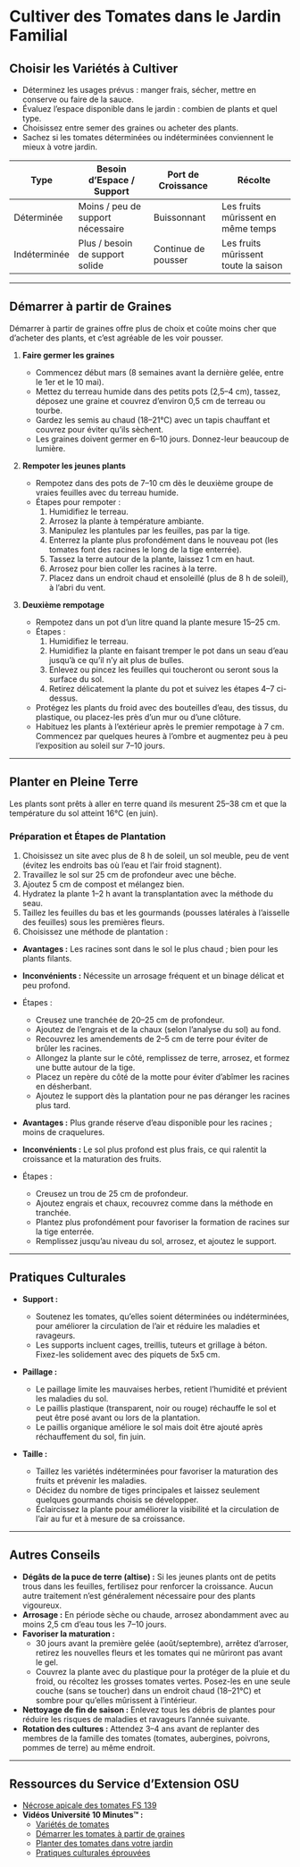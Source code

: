 # Cultiver des Tomates dans le Jardin Familial

## Choisir les Variétés à Cultiver

- Déterminez les usages prévus : manger frais, sécher, mettre en conserve ou faire de la sauce.
- Évaluez l’espace disponible dans le jardin : combien de plants et quel type.
- Choisissez entre semer des graines ou acheter des plants.
- Sachez si les tomates déterminées ou indéterminées conviennent le mieux à votre jardin.


| Type          | Besoin d’Espace / Support         | Port de Croissance   | Récolte                              |
|---------------|-----------------------------------|---------------------|--------------------------------------|
| Déterminée    | Moins / peu de support nécessaire | Buissonnant         | Les fruits mûrissent en même temps   |
| Indéterminée  | Plus / besoin de support solide   | Continue de pousser | Les fruits mûrissent toute la saison |

---

## Démarrer à partir de Graines

Démarrer à partir de graines offre plus de choix et coûte moins cher que d’acheter des plants, et c’est agréable de les voir pousser.

1. **Faire germer les graines**
   - Commencez début mars (8 semaines avant la dernière gelée, entre le 1er et le 10 mai).
   - Mettez du terreau humide dans des petits pots (2,5–4 cm), tassez, déposez une graine et couvrez d’environ 0,5 cm de terreau ou tourbe.
   - Gardez les semis au chaud (18–21°C) avec un tapis chauffant et couvrez pour éviter qu’ils sèchent.
   - Les graines doivent germer en 6–10 jours. Donnez-leur beaucoup de lumière.

2. **Rempoter les jeunes plants**
   - Rempotez dans des pots de 7–10 cm dès le deuxième groupe de vraies feuilles avec du terreau humide.
   - Étapes pour rempoter :
     1. Humidifiez le terreau.
     2. Arrosez la plante à température ambiante.
     3. Manipulez les plantules par les feuilles, pas par la tige.
     4. Enterrez la plante plus profondément dans le nouveau pot (les tomates font des racines le long de la tige enterrée).
     5. Tassez la terre autour de la plante, laissez 1 cm en haut.
     6. Arrosez pour bien coller les racines à la terre.
     7. Placez dans un endroit chaud et ensoleillé (plus de 8 h de soleil), à l’abri du vent.

3. **Deuxième rempotage**
   - Rempotez dans un pot d’un litre quand la plante mesure 15–25 cm.
   - Étapes :
     1. Humidifiez le terreau.
     2. Humidifiez la plante en faisant tremper le pot dans un seau d’eau jusqu’à ce qu’il n’y ait plus de bulles.
     3. Enlevez ou pincez les feuilles qui toucheront ou seront sous la surface du sol.
     4. Retirez délicatement la plante du pot et suivez les étapes 4–7 ci-dessus.
   - Protégez les plants du froid avec des bouteilles d’eau, des tissus, du plastique, ou placez-les près d’un mur ou d’une clôture.
   - Habituez les plants à l’extérieur après le premier rempotage à 7 cm. Commencez par quelques heures à l’ombre et augmentez peu à peu l’exposition au soleil sur 7–10 jours.

---

## Planter en Pleine Terre

Les plants sont prêts à aller en terre quand ils mesurent 25–38 cm et que la température du sol atteint 16°C (en juin).

### Préparation et Étapes de Plantation

1. Choisissez un site avec plus de 8 h de soleil, un sol meuble, peu de vent (évitez les endroits bas où l’eau et l’air froid stagnent).
2. Travaillez le sol sur 25 cm de profondeur avec une bêche.
3. Ajoutez 5 cm de compost et mélangez bien.
4. Hydratez la plante 1–2 h avant la transplantation avec la méthode du seau.
5. Taillez les feuilles du bas et les gourmands (pousses latérales à l’aisselle des feuilles) sous les premières fleurs.
6. Choisissez une méthode de plantation :


- **Avantages :** Les racines sont dans le sol le plus chaud ; bien pour les plants filants.
- **Inconvénients :** Nécessite un arrosage fréquent et un binage délicat et peu profond.
- Étapes :
  - Creusez une tranchée de 20–25 cm de profondeur.
  - Ajoutez de l’engrais et de la chaux (selon l’analyse du sol) au fond.
  - Recouvrez les amendements de 2–5 cm de terre pour éviter de brûler les racines.
  - Allongez la plante sur le côté, remplissez de terre, arrosez, et formez une butte autour de la tige.
  - Placez un repère du côté de la motte pour éviter d’abîmer les racines en désherbant.
  - Ajoutez le support dès la plantation pour ne pas déranger les racines plus tard.


- **Avantages :** Plus grande réserve d’eau disponible pour les racines ; moins de craquelures.
- **Inconvénients :** Le sol plus profond est plus frais, ce qui ralentit la croissance et la maturation des fruits.
- Étapes :
  - Creusez un trou de 25 cm de profondeur.
  - Ajoutez engrais et chaux, recouvrez comme dans la méthode en tranchée.
  - Plantez plus profondément pour favoriser la formation de racines sur la tige enterrée.
  - Remplissez jusqu’au niveau du sol, arrosez, et ajoutez le support.

---

## Pratiques Culturales

- **Support :**
  - Soutenez les tomates, qu’elles soient déterminées ou indéterminées, pour améliorer la circulation de l’air et réduire les maladies et ravageurs.
  - Les supports incluent cages, treillis, tuteurs et grillage à béton. Fixez-les solidement avec des piquets de 5x5 cm.

- **Paillage :**
  - Le paillage limite les mauvaises herbes, retient l’humidité et prévient les maladies du sol.
  - Le paillis plastique (transparent, noir ou rouge) réchauffe le sol et peut être posé avant ou lors de la plantation.
  - Le paillis organique améliore le sol mais doit être ajouté après réchauffement du sol, fin juin.

- **Taille :**
  - Taillez les variétés indéterminées pour favoriser la maturation des fruits et prévenir les maladies.
  - Décidez du nombre de tiges principales et laissez seulement quelques gourmands choisis se développer.
  - Éclaircissez la plante pour améliorer la visibilité et la circulation de l’air au fur et à mesure de sa croissance.

---

## Autres Conseils

- **Dégâts de la puce de terre (altise) :** Si les jeunes plants ont de petits trous dans les feuilles, fertilisez pour renforcer la croissance. Aucun autre traitement n’est généralement nécessaire pour des plants vigoureux.
- **Arrosage :** En période sèche ou chaude, arrosez abondamment avec au moins 2,5 cm d’eau tous les 7–10 jours.
- **Favoriser la maturation :**
  - 30 jours avant la première gelée (août/septembre), arrêtez d’arroser, retirez les nouvelles fleurs et les tomates qui ne mûriront pas avant le gel.
  - Couvrez la plante avec du plastique pour la protéger de la pluie et du froid, ou récoltez les grosses tomates vertes. Posez-les en une seule couche (sans se toucher) dans un endroit chaud (18–21°C) et sombre pour qu’elles mûrissent à l’intérieur.
- **Nettoyage de fin de saison :** Enlevez tous les débris de plantes pour réduire les risques de maladies et ravageurs l’année suivante.
- **Rotation des cultures :** Attendez 3–4 ans avant de replanter des membres de la famille des tomates (tomates, aubergines, poivrons, pommes de terre) au même endroit.

---

## Ressources du Service d’Extension OSU

- [Nécrose apicale des tomates FS 139](http://catalog.extension.oregonstate.edu/)
- **Vidéos Université 10 Minutes™ :**
  - [Variétés de tomates](https://www.youtube.com/watch?v=K0Sl3YWDazo)
  - [Démarrer les tomates à partir de graines](https://www.youtube.com/watch?v=Zs0lZNMIuzA)
  - [Planter des tomates dans votre jardin](https://www.youtube.com/watch?v=Pucpx5fuKdk)
  - [Pratiques culturales éprouvées](https://www.youtube.com/watch?v=lpVBg-e_1vE)
